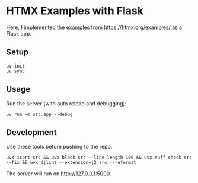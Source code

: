 # HTMX Examples with Flask

Here, I implemented the examples from <https://htmx.org/examples/> as a Flask app.

## Setup

```shell
uv init
uv sync
```

## Usage

Run the server (with auto reload and debugging):

```shell
uv run -m src.app --debug
```

## Development

Use these tools before pushing to the repo:

```shell
uvx isort src && uvx black src --line-length 100 && uvx ruff check src --fix && uvx djlint --extension=j2 src --reformat
```

The server will run on <http://127.0.0.1:5000>.
